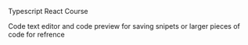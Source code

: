 Typescript React Course

Code text editor and code preview for saving snipets or larger pieces of code for refrence